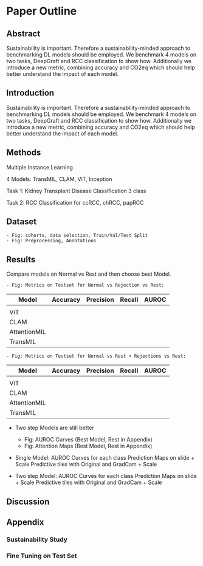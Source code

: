 # Paper Outline

## Abstract

Sustainability is important. Therefore a sustainability-minded approach to benchmarking DL models should be employed.
We benchmark 4 models on two tasks, DeepGraft and RCC classification to show how.
Additionally we introduce a new metric, combining accuracy and CO2eq which should help better understand the impact of each model.

## Introduction

Sustainability is important. Therefore a sustainability-minded approach to benchmarking DL models should be employed.
We benchmark 4 models on two tasks, DeepGraft and RCC classification to show how.
Additionally we introduce a new metric, combining accuracy and CO2eq which should help better understand the impact of each model.

## Methods

Multiple Instance Learning

4 Models: TransMIL, CLAM, ViT, Inception

Task 1: Kidney Transplant Disease Classification 3 class

Task 2: RCC Classification for ccRCC, chRCC, papRCC

## Dataset

    - Fig: cohorts, data selection, Train/Val/Test Split
    - Fig: Preprocessing, Annotations

## Results

Compare models on Normal vs Rest and then choose best Model.

    - Fig: Metrics on Testset for Normal vs Rejection vs Rest:

| Model        | Accuracy | Precision | Recall | AUROC |
| ------------ | -------- | --------- | ------ | ----- |
|              |          |           |        |       |
| ViT          |          |           |        |       |
| CLAM         |          |           |        |       |
| AttentionMIL |          |           |        |       |
| TransMIL     |          |           |        |       |

    - Fig: Metrics on Testset for Normal vs Rest + Rejections vs Rest:

| Model        | Accuracy | Precision | Recall | AUROC |
| ------------ | -------- | --------- | ------ | ----- |
|              |          |           |        |       |
| ViT          |          |           |        |       |
| CLAM         |          |           |        |       |
| AttentionMIL |          |           |        |       |
| TransMIL     |          |           |        |       |

- Two step Models are still better

  - Fig: AUROC Curves (Best Model, Rest in Appendix)
  - Fig: Attention Maps (Best Model, Rest in Appendix)
- Single Model:
  AUROC Curves for each class
  Prediction Maps on slide + Scale
  Predictive tiles with Original and GradCam + Scale
- Two step Model:
  AUROC Curves for each class
  Prediction Maps on slide + Scale
  Predictive tiles with Original and GradCam + Scale

## Discussion

## Appendix

### Sustainability Study

### Fine Tuning on Test Set
